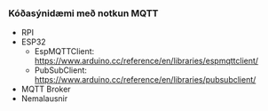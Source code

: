 ### Kóðasýnidæmi með notkun MQTT

- RPI
- ESP32 
  - EspMQTTClient: https://www.arduino.cc/reference/en/libraries/espmqttclient/
  - PubSubClient: https://www.arduino.cc/reference/en/libraries/pubsubclient/
- MQTT Broker
- Nemalausnir
